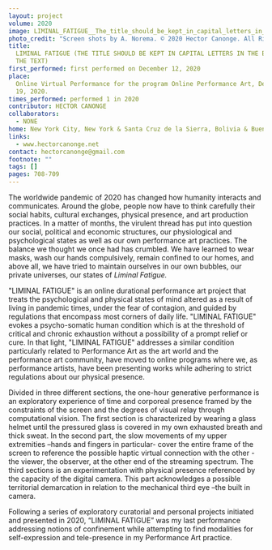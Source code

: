 ```yaml
---
layout: project
volume: 2020
image: LIMINAL_FATIGUE__The_title_should_be_kept_in_capital_letters_in_the_body_of_the_text_--Hector_Canonge.jpg
photo_credit: "Screen shots by A. Norema. © 2020 Hector Canonge. All Rights Reserved. "
title:
  LIMINAL FATIGUE (THE TITLE SHOULD BE KEPT IN CAPITAL LETTERS IN THE BODY OF
  THE TEXT)
first_performed: first performed on December 12, 2020
place:
  Online Virtual Performance for the program Online Performance Art, December
  19, 2020.
times_performed: performed 1 in 2020
contributor: HECTOR CANONGE
collaborators:
  - NONE
home: New York City, New York & Santa Cruz de la Sierra, Bolivia & Buenos Aires, Argentina.
links:
  - www.hectorcanonge.net
contact: hectorcanonge@gmail.com
footnote: ""
tags: []
pages: 708-709
---
```


The worldwide pandemic of 2020 has changed how humanity interacts and communicates. Around the globe, people now have to think carefully their social habits, cultural exchanges, physical presence, and art production practices. In a matter of months, the virulent thread has put into question our social, political and economic structures, our physiological and psychological states as well as our own performance art practices. The balance we thought we once had has crumbled. We have learned to wear masks, wash our hands compulsively, remain confined to our homes, and above all, we have tried to maintain ourselves in our own bubbles, our private universes, our states of _Liminal Fatigue._

"LIMINAL FATIGUE" is an online durational performance art project that treats the psychological and physical states of mind altered as a result of living in pandemic times, under the fear of contagion, and guided by regulations that encompass most corners of daily life. "LIMINAL FATIGUE" evokes a psycho-somatic human condition which is at the threshold of critical and chronic exhaustion without a possibility of a prompt relief or cure. In that light, "LIMINAL FATIGUE" addresses a similar condition particularly related to Performance Art as the art world and the performance art community, have moved to online programs where we, as performance artists, have been presenting works while adhering to strict regulations about our physical presence.

Divided in three different sections, the one-hour generative performance is an exploratory experience of time and corporeal presence framed by the constraints of the screen and the degrees of visual relay through computational vision. The first section is characterized by wearing a glass helmet until the pressured glass is covered in my own exhausted breath and thick sweat. In the second part, the slow movements of my upper extremities –hands and fingers in particular- cover the entire frame of the screen to reference the possible haptic virtual connection with the other - the viewer, the observer, at the other end of the streaming spectrum. The third sections is an experimentation with physical presence referenced by the capacity of the digital camera. This part acknowledges a possible territorial demarcation in relation to the mechanical third eye –the built in camera.

Following a series of exploratory curatorial and personal projects initiated and presented in 2020, “LIMINAL FATIGUE” was my last performance addressing notions of confinement while attempting to find modalities for self-expression and tele-presence in my Performance Art practice.
